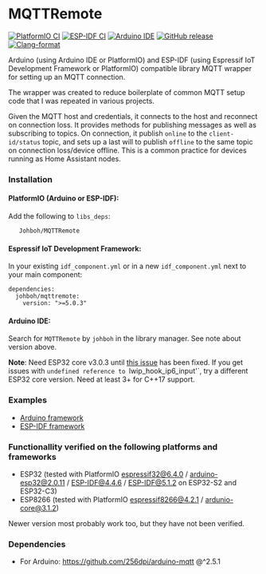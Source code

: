 # MQTTRemote
[![PlatformIO CI](https://github.com/Johboh/MQTTRemote/actions/workflows/platformio.yaml/badge.svg)](https://registry.platformio.org/libraries/johboh/MQTTRemote)
[![ESP-IDF CI](https://github.com/Johboh/MQTTRemote/actions/workflows/espidf.yaml/badge.svg)](https://components.espressif.com/components/johboh/mqttremote)
[![Arduino IDE](https://github.com/Johboh/MQTTRemote/actions/workflows/arduino_cli.yaml/badge.svg)](https://github.com/Johboh/MQTTRemote/actions/workflows/arduino_cli.yaml)
[![GitHub release](https://img.shields.io/github/release/Johboh/MQTTRemote.svg)](https://github.com/Johboh/MQTTRemote/releases)
[![Clang-format](https://github.com/Johboh/MQTTRemote/actions/workflows/clang-format.yaml/badge.svg)](https://github.com/Johboh/MQTTRemote)

Arduino (using Arduino IDE or PlatformIO) and ESP-IDF (using Espressif IoT Development Framework or PlatformIO) compatible library MQTT wrapper for setting up an MQTT connection.

The wrapper was created to reduce boilerplate of common MQTT setup code that I was repeated in various projects.

Given the MQTT host and credentials, it connects to the host and reconnect on connection loss. It provides methods for publishing messages as well as subscribing to topics.
On connection, it publish `online` to the `client-id/status` topic, and sets up a last will to publish `offline` to the same topic on connection loss/device offline. This is a common practice for devices running as Home Assistant nodes.

### Installation
#### PlatformIO (Arduino or ESP-IDF):
Add the following to `libs_deps`:
```
   Johboh/MQTTRemote
```
#### Espressif IoT Development Framework:
In your existing `idf_component.yml` or in a new `idf_component.yml` next to your main component:
```
dependencies:
  johboh/mqttremote:
    version: ">=5.0.3"
```

#### Arduino IDE:
Search for `MQTTRemote` by `johboh` in the library manager. See note about version above.

__Note__: Need ESP32 core v3.0.3 until [this issue](https://github.com/espressif/arduino-esp32/issues/10084) has been fixed. If you get issues with `undefined reference to `lwip_hook_ip6_input'`, try a different ESP32 core version. Need at least 3+ for C++17 support.

### Examples
- [Arduino framework](examples/arduino/publish_and_subscribe/publish_and_subscribe.ino)
- [ESP-IDF framework](examples/espidf/publish_and_subscribe/main/main.cpp)

### Functionallity verified on the following platforms and frameworks
- ESP32 (tested with PlatformIO [espressif32@6.4.0](https://github.com/platformio/platform-espressif32) / [arduino-esp32@2.0.11](https://github.com/espressif/arduino-esp32) / [ESP-IDF@4.4.6](https://github.com/espressif/esp-idf) / [ESP-IDF@5.1.2](https://github.com/espressif/esp-idf) on ESP32-S2 and ESP32-C3)
- ESP8266 (tested with PlatformIO [espressif8266@4.2.1](https://github.com/platformio/platform-espressif8266) / [ardunio-core@3.1.2](https://github.com/esp8266/Arduino))

Newer version most probably work too, but they have not been verified.

### Dependencies
- For Arduino: https://github.com/256dpi/arduino-mqtt @^2.5.1
